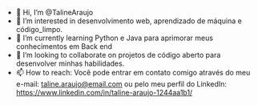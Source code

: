 - 👋 Hi, I’m @TalineAraujo
- 👀 I’m interested in desenvolvimento web, aprendizado de máquina e código_limpo.
- 🌱 I’m currently learning Python e Java para aprimorar meus conhecimentos em Back end 
- 💞️ I’m looking to collaborate on projetos de código aberto para desenvolver minhas habilidades.
- 📫 How to reach: Você pode entrar em contato comigo através do meu e-mail: taline.araujo@email.com ou pelo meu perfil do LinkedIn: https://www.linkedin.com/in/taline-araujo-1244aa1b1/

<!---
TalineAraujo/TalineAraujo is a ✨ special ✨ repository because its `README.md` (this file) appears on your GitHub profile.
You can click the Preview link to take a look at your changes.
--->
